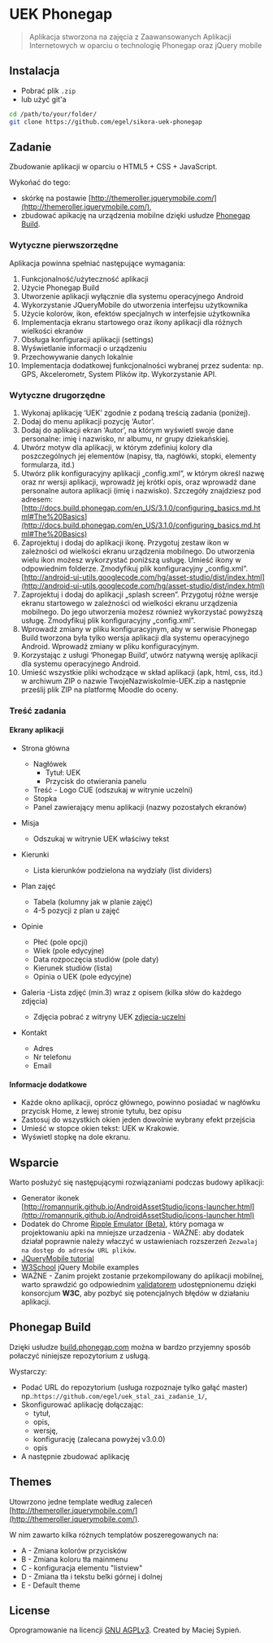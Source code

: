 # UEK Phonegap
> Aplikacja stworzona na zajęcia z Zaawansowanych Aplikacji Internetowych w oparciu o technologię Phonegap oraz jQuery mobile

## Instalacja

 - Pobrać plik `.zip`
 - lub użyć git'a

```bash
cd /path/to/your/folder/
git clone https://github.com/egel/sikora-uek-phonegap
```

## Zadanie
Zbudowanie aplikacji w oparciu o HTML5 + CSS + JavaScript.

Wykońać do tego:

  - skórkę na postawie [http://themeroller.jquerymobile.com/](http://themeroller.jquerymobile.com/),
  - zbudować apikację na urządzenia mobilne dzięki usłudze [Phonegap Build](http://build.phonegap.com).


### Wytyczne pierwszorzędne

Aplikacja powinna spełniać następujące wymagania:

  1. Funkcjonalność/użyteczność aplikacji
  2. Użycie Phonegap Build
  3. Utworzenie aplikacji wyłącznie dla systemu operacyjnego Android
  4. Wykorzystanie JQueryMobile do utworzenia interfejsu użytkownika
  5. Użycie kolorów, ikon, efektów specjalnych w interfejsie użytkownika
  6. Implementacja ekranu startowego oraz ikony aplikacji dla różnych wielkości ekranów
  7. Obsługa konfiguracji aplikacji (settings)
  8. Wyświetlanie informacji o urządzeniu
  9. Przechowywanie danych lokalnie
  10. Implementacja dodatkowej funkcjonalności wybranej przez sudenta: np. GPS, Akcelerometr, System Plików itp. Wykorzystanie API.


### Wytyczne drugorzędne

  1. Wykonaj aplikację ‘UEK’ zgodnie z podaną treścią zadania (poniżej).
  2. Dodaj do menu aplikacji pozycję ‘Autor’.
  3. Dodaj do aplikacji ekran ‘Autor’, na którym wyświetl swoje dane personalne: imię i nazwisko, nr albumu, nr grupy dziekańskiej.
  4. Utwórz motyw dla aplikacji, w którym zdefiniuj kolory dla poszczególnych jej elementów (napisy, tła, nagłówki, stopki, elementy formularza, itd.)
  5. Utwórz plik konfiguracyjny aplikacji „config.xml”, w którym określ nazwę oraz nr wersji aplikacji, wprowadź jej krótki opis, oraz wprowadź dane personalne autora aplikacji (imię i nazwisko). Szczegóły znajdziesz pod adresem: [http://docs.build.phonegap.com/en_US/3.1.0/configuring_basics.md.html#The%20Basics](http://docs.build.phonegap.com/en_US/3.1.0/configuring_basics.md.html#The%20Basics)
  6. Zaprojektuj i dodaj do aplikacji ikonę. Przygotuj zestaw ikon w zależności od wielkości ekranu urządzenia mobilnego. Do utworzenia wielu ikon możesz wykorzystać poniższą usługę. Umieść ikony w odpowiednim folderze. Zmodyfikuj plik konfiguracyjny „config.xml”. [http://android-ui-utils.googlecode.com/hg/asset-studio/dist/index.html](http://android-ui-utils.googlecode.com/hg/asset-studio/dist/index.html)
  7. Zaprojektuj i dodaj do aplikacji „splash screen”. Przygotuj różne wersje ekranu startowego w zależności od wielkości ekranu urządzenia mobilnego. Do jego utworzenia możesz również wykorzystać powyższą usługę. Zmodyfikuj plik konfiguracyjny „config.xml”.
  8. Wprowadź zmiany w pliku konfiguracyjnym, aby w serwisie Phonegap Build tworzona była tylko wersja aplikacji dla systemu operacyjnego Android. Wprowadź zmiany w pliku konfiguracyjnym.
  9. Korzystając z usługi ‘Phonegap Build’, utwórz natywną wersję aplikacji dla systemu operacyjnego Android.
  10. Umieść wszystkie pliki wchodzące w skład aplikacji (apk, html, css, itd.) w archiwum ZIP o nazwie TwojeNazwiskoImie-UEK.zip a następnie prześlij plik ZIP na platformę Moodle do oceny.

### Treść zadania

#### Ekrany aplikacji

  - Strona główna
    - Nagłówek
      - Tytuł: UEK
      - Przycisk do otwierania panelu
    - Treść - Logo CUE (odszukaj w witrynie uczelni)
    - Stopka
    - Panel zawierający menu aplikacji (nazwy pozostałych ekranów)

  - Misja
    - Odszukaj w witrynie UEK właściwy tekst

  - Kierunki
    - Lista kierunków podzielona na wydziały (list dividers)

  - Plan zajęć
    - Tabela (kolumny jak w planie zajęć)
    - 4-5 pozycji z plan u zajęć

  - Opinie
    - Płeć (pole opcji)
    - Wiek (pole edycyjne)
    - Data rozpoczęcia studiów (pole daty)
    - Kierunek studiów (lista)
    - Opinia o UEK (pole edycyjne)

  - Galeria
    -Lista zdjęć (min.3) wraz z opisem (kilka słów do każdego zdjęcia)
    - Zdjęcia pobrać z witryny UEK [zdjecia-uczelni](http://nowa.uek.krakow.pl/pl/wspolpraca/media/zdjecia-uczelni.html)

  - Kontakt
    - Adres
    - Nr telefonu
    - Email

#### Informacje dodatkowe

  - Każde okno aplikacji, oprócz głównego, powinno posiadać w nagłówku przycisk Home, z lewej stronie tytułu, bez opisu
  - Zastosuj do wszystkich okien jeden dowolnie wybrany efekt przejścia
  - Umieść w stopce okien tekst: UEK w Krakowie.
  - Wyświetl stopkę na dole ekranu.


## Wsparcie
Warto posłużyć się następującymi rozwiązaniami podczas budowy aplikacji:

  - Generator ikonek [http://romannurik.github.io/AndroidAssetStudio/icons-launcher.html](http://romannurik.github.io/AndroidAssetStudio/icons-launcher.html)
  - Dodatek do Chrome [Ripple Emulator (Beta)](https://chrome.google.com/webstore/detail/ripple-emulator-beta/geelfhphabnejjhdalkjhgipohgpdnoc), który pomaga w projektowaniu apki na mniejsze urzadzenia - WAŻNE: aby dodatek działał poprawnie należy właczyć w ustawieniach rozszerzeń `Zezwalaj na dostęp do adresów URL plików`.
  - [JQueryMobile tutorial](http://www.w3schools.com/jquerymobile/default.asp)
  - [W3School](http://www.w3schools.com/jquerymobile/jquerymobile_examples.asp) jQuery Mobile examples
  - WAŻNE - Zanim projekt zostanie przekompilowany do aplikacji mobilnej, warto sprawdzić go odpowiednim [validatorem](http://validator.w3.org/#validate_by_input) udostępnionemu dzięki konsorcjum **W3C**, aby pozbyć się potencjalnych błędów w działaniu aplikacji.


## Phonegap Build

Dzięki usłudze [build.phonegap.com](http://build.phonegap.com) można w bardzo przyjemny sposób połaczyć niniejsze repozytorium z usługą.

Wystarczy:

  - Podać URL do repozytorium (usługa rozpoznaje tylko gałąć master) np.:`https://github.com/egel/uek_stal_zai_zadanie_1/`,
  - Skonfigurować aplikację dołączając:
    - tytuł,
    - opis,
    - wersję,
    - konfigurację (zalecana powyżej v3.0.0)
    - opis
  - A następnie zbudować aplikację

## Themes
Utowrzono jedne template według zaleceń [http://themeroller.jquerymobile.com/](http://themeroller.jquerymobile.com/).

W nim zawarto kilka różnych templatów poszeregowanych na:

  - A - Zmiana kolorów przycisków
  - B - Zmiana koloru tła mainmenu
  - C - konfiguracja elementu "listview"
  - D - Zmiana tła i tekstu belki górnej i dolnej
  - E - Default theme

## License
Oprogramowanie na licencji [GNU AGPLv3](http://www.gnu.org/licenses/agpl-3.0.html). Created by Maciej Sypień.
